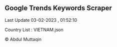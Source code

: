 

## Google Trends Keywords Scraper 
 
Last Update 03-02-2023 , 01:52:10

Country List :
VIETNAM.json



© Abdul Muttaqin 
